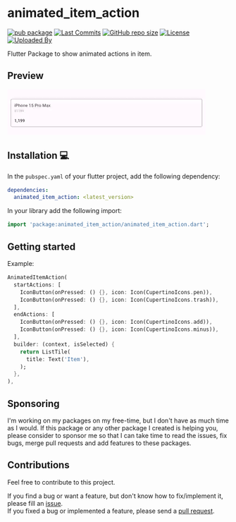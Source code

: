# animated_item_action

[![pub package](https://img.shields.io/pub/v/animated_item_action.svg?logo=dart&logoColor=00b9fc)](https://pub.dev/packages/animated_item_action)
[![Last Commits](https://img.shields.io/github/last-commit/thitlwincoder/animated_item_action?logo=git&logoColor=white)](https://github.com/thitlwincoder/animated_item_action/commits/master)
[![GitHub repo size](https://img.shields.io/github/repo-size/thitlwincoder/animated_item_action)](https://github.com/thitlwincoder/animated_item_action)
[![License](https://img.shields.io/github/license/thitlwincoder/animated_item_action?logo=open-source-initiative&logoColor=green)](https://github.com/thitlwincoder/animated_item_action/blob/master/LICENSE)
<br>
[![Uploaded By](https://img.shields.io/badge/uploaded%20by-thitlwincoder-blue)](https://github.com/thitlwincoder)


Flutter Package to show animated actions in item.

## Preview

![Preview Image][preview]

## Installation 💻

In the `pubspec.yaml` of your flutter project, add the following dependency:

```yaml
dependencies:
  animated_item_action: <latest_version>
```
In your library add the following import:

```dart
import 'package:animated_item_action/animated_item_action.dart';
```

## Getting started

Example:


```dart
AnimatedItemAction(
  startActions: [
    IconButton(onPressed: () {}, icon: Icon(CupertinoIcons.pen)),
    IconButton(onPressed: () {}, icon: Icon(CupertinoIcons.trash)),
  ],
  endActions: [
    IconButton(onPressed: () {}, icon: Icon(CupertinoIcons.add)),
    IconButton(onPressed: () {}, icon: Icon(CupertinoIcons.minus)),
  ],
  builder: (context, isSelected) {
    return ListTile(
      title: Text('Item'),
    );
  },
),
```

## Sponsoring

I'm working on my packages on my free-time, but I don't have as much time as I would. If this package or any other package I created is helping you, please consider to sponsor me so that I can take time to read the issues, fix bugs, merge pull requests and add features to these packages.

## Contributions

Feel free to contribute to this project.

If you find a bug or want a feature, but don't know how to fix/implement it, please fill an [issue][issue].  
If you fixed a bug or implemented a feature, please send a [pull request][pr].

<!-- Links -->
[preview]: https://raw.githubusercontent.com/thitlwincoder/animated_item_action/main/assets/preview.gif
[issue]: https://github.com/thitlwincoder/animated_item_action/issues
[pr]: https://github.com/thitlwincoder/animated_item_action/pulls
